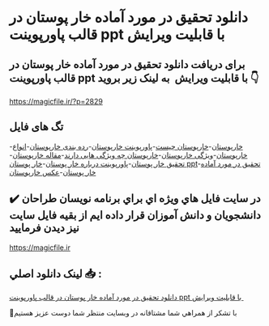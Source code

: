 # دانلود تحقیق در مورد آماده خار پوستان در قالب پاورپوینت ppt با قابلیت ویرایش 

## برای دریافت دانلود تحقیق در مورد آماده خار پوستان در قالب پاورپوینت ppt با قابلیت ویرایش  به لینک زیر بروید 👇

https://magicfile.ir/?p=2829

## تگ های فایل

-[خارپوستان](https://magicfile.ir/product/%d8%aa%d8%ad%d9%82%d9%8a%d9%82-%d8%af%d8%b1-%d9%85%d9%88%d8%b1%d8%af-%d8%a2%d9%85%d8%a7%d8%af%d9%87-%d8%ae%d8%a7%d8%b1-%d9%be%d9%88%d8%b3%d8%aa%d8%a7%d9%86-%d8%af%d8%b1-%d9%82%d8%a7%d9%84%d8%a8-%d9%be%d8%a7%d9%88%d8%b1%d9%be%d9%88%d9%8a%d9%86%d8%aa/)-[خارپوستان چیست](https://magicfile.ir/product/%d8%aa%d8%ad%d9%82%d9%8a%d9%82-%d8%af%d8%b1-%d9%85%d9%88%d8%b1%d8%af-%d8%a2%d9%85%d8%a7%d8%af%d9%87-%d8%ae%d8%a7%d8%b1-%d9%be%d9%88%d8%b3%d8%aa%d8%a7%d9%86-%d8%af%d8%b1-%d9%82%d8%a7%d9%84%d8%a8-%d9%be%d8%a7%d9%88%d8%b1%d9%be%d9%88%d9%8a%d9%86%d8%aa/)-[پاورپوینت خارپوستان](https://magicfile.ir/product/%d8%aa%d8%ad%d9%82%d9%8a%d9%82-%d8%af%d8%b1-%d9%85%d9%88%d8%b1%d8%af-%d8%a2%d9%85%d8%a7%d8%af%d9%87-%d8%ae%d8%a7%d8%b1-%d9%be%d9%88%d8%b3%d8%aa%d8%a7%d9%86-%d8%af%d8%b1-%d9%82%d8%a7%d9%84%d8%a8-%d9%be%d8%a7%d9%88%d8%b1%d9%be%d9%88%d9%8a%d9%86%d8%aa/)-[رده بندی خارپوستان](https://magicfile.ir/product/%d8%aa%d8%ad%d9%82%d9%8a%d9%82-%d8%af%d8%b1-%d9%85%d9%88%d8%b1%d8%af-%d8%a2%d9%85%d8%a7%d8%af%d9%87-%d8%ae%d8%a7%d8%b1-%d9%be%d9%88%d8%b3%d8%aa%d8%a7%d9%86-%d8%af%d8%b1-%d9%82%d8%a7%d9%84%d8%a8-%d9%be%d8%a7%d9%88%d8%b1%d9%be%d9%88%d9%8a%d9%86%d8%aa/)-[انواع خارپوستان](https://magicfile.ir/product/%d8%aa%d8%ad%d9%82%d9%8a%d9%82-%d8%af%d8%b1-%d9%85%d9%88%d8%b1%d8%af-%d8%a2%d9%85%d8%a7%d8%af%d9%87-%d8%ae%d8%a7%d8%b1-%d9%be%d9%88%d8%b3%d8%aa%d8%a7%d9%86-%d8%af%d8%b1-%d9%82%d8%a7%d9%84%d8%a8-%d9%be%d8%a7%d9%88%d8%b1%d9%be%d9%88%d9%8a%d9%86%d8%aa/)-[ویژگی خارپوستان](https://magicfile.ir/product/%d8%aa%d8%ad%d9%82%d9%8a%d9%82-%d8%af%d8%b1-%d9%85%d9%88%d8%b1%d8%af-%d8%a2%d9%85%d8%a7%d8%af%d9%87-%d8%ae%d8%a7%d8%b1-%d9%be%d9%88%d8%b3%d8%aa%d8%a7%d9%86-%d8%af%d8%b1-%d9%82%d8%a7%d9%84%d8%a8-%d9%be%d8%a7%d9%88%d8%b1%d9%be%d9%88%d9%8a%d9%86%d8%aa/)-[خارپوستان چه ویژگی هایی دارند](https://magicfile.ir/product/%d8%aa%d8%ad%d9%82%d9%8a%d9%82-%d8%af%d8%b1-%d9%85%d9%88%d8%b1%d8%af-%d8%a2%d9%85%d8%a7%d8%af%d9%87-%d8%ae%d8%a7%d8%b1-%d9%be%d9%88%d8%b3%d8%aa%d8%a7%d9%86-%d8%af%d8%b1-%d9%82%d8%a7%d9%84%d8%a8-%d9%be%d8%a7%d9%88%d8%b1%d9%be%d9%88%d9%8a%d9%86%d8%aa/)-[مقاله خارپوستان](https://magicfile.ir/product/%d8%aa%d8%ad%d9%82%d9%8a%d9%82-%d8%af%d8%b1-%d9%85%d9%88%d8%b1%d8%af-%d8%a2%d9%85%d8%a7%d8%af%d9%87-%d8%ae%d8%a7%d8%b1-%d9%be%d9%88%d8%b3%d8%aa%d8%a7%d9%86-%d8%af%d8%b1-%d9%82%d8%a7%d9%84%d8%a8-%d9%be%d8%a7%d9%88%d8%b1%d9%be%d9%88%d9%8a%d9%86%d8%aa/)-[تحقیق خار پوستان](https://magicfile.ir/product/%d8%aa%d8%ad%d9%82%d9%8a%d9%82-%d8%af%d8%b1-%d9%85%d9%88%d8%b1%d8%af-%d8%a2%d9%85%d8%a7%d8%af%d9%87-%d8%ae%d8%a7%d8%b1-%d9%be%d9%88%d8%b3%d8%aa%d8%a7%d9%86-%d8%af%d8%b1-%d9%82%d8%a7%d9%84%d8%a8-%d9%be%d8%a7%d9%88%d8%b1%d9%be%d9%88%d9%8a%d9%86%d8%aa/)-[پاورپوینت درباره خار پوستان](https://magicfile.ir/product/%d8%aa%d8%ad%d9%82%d9%8a%d9%82-%d8%af%d8%b1-%d9%85%d9%88%d8%b1%d8%af-%d8%a2%d9%85%d8%a7%d8%af%d9%87-%d8%ae%d8%a7%d8%b1-%d9%be%d9%88%d8%b3%d8%aa%d8%a7%d9%86-%d8%af%d8%b1-%d9%82%d8%a7%d9%84%d8%a8-%d9%be%d8%a7%d9%88%d8%b1%d9%be%d9%88%d9%8a%d9%86%d8%aa/)-[خار پوستان ppt](https://magicfile.ir/product/%d8%aa%d8%ad%d9%82%d9%8a%d9%82-%d8%af%d8%b1-%d9%85%d9%88%d8%b1%d8%af-%d8%a2%d9%85%d8%a7%d8%af%d9%87-%d8%ae%d8%a7%d8%b1-%d9%be%d9%88%d8%b3%d8%aa%d8%a7%d9%86-%d8%af%d8%b1-%d9%82%d8%a7%d9%84%d8%a8-%d9%be%d8%a7%d9%88%d8%b1%d9%be%d9%88%d9%8a%d9%86%d8%aa/)-[تحقيق در مورد آماده خار پوستان](https://magicfile.ir/product/%d8%aa%d8%ad%d9%82%d9%8a%d9%82-%d8%af%d8%b1-%d9%85%d9%88%d8%b1%d8%af-%d8%a2%d9%85%d8%a7%d8%af%d9%87-%d8%ae%d8%a7%d8%b1-%d9%be%d9%88%d8%b3%d8%aa%d8%a7%d9%86-%d8%af%d8%b1-%d9%82%d8%a7%d9%84%d8%a8-%d9%be%d8%a7%d9%88%d8%b1%d9%be%d9%88%d9%8a%d9%86%d8%aa/)-[عکس خارپوستان](https://magicfile.ir/product/%d8%aa%d8%ad%d9%82%d9%8a%d9%82-%d8%af%d8%b1-%d9%85%d9%88%d8%b1%d8%af-%d8%a2%d9%85%d8%a7%d8%af%d9%87-%d8%ae%d8%a7%d8%b1-%d9%be%d9%88%d8%b3%d8%aa%d8%a7%d9%86-%d8%af%d8%b1-%d9%82%d8%a7%d9%84%d8%a8-%d9%be%d8%a7%d9%88%d8%b1%d9%be%d9%88%d9%8a%d9%86%d8%aa/)

## ✔️ در سايت فايل هاي ويژه اي براي برنامه نويسان طراحان دانشجويان و دانش آموزان قرار داده ايم از بقيه فايل سايت نيز ديدن فرماييد

https://magicfile.ir


## لينک دانلود اصلي 📥 :

[دانلود تحقیق در مورد آماده خار پوستان در قالب پاورپوینت ppt با قابلیت ویرایش ](https://magicfile.ir/product/%d8%aa%d8%ad%d9%82%d9%8a%d9%82-%d8%af%d8%b1-%d9%85%d9%88%d8%b1%d8%af-%d8%a2%d9%85%d8%a7%d8%af%d9%87-%d8%ae%d8%a7%d8%b1-%d9%be%d9%88%d8%b3%d8%aa%d8%a7%d9%86-%d8%af%d8%b1-%d9%82%d8%a7%d9%84%d8%a8-%d9%be%d8%a7%d9%88%d8%b1%d9%be%d9%88%d9%8a%d9%86%d8%aa/) 


🙏با تشکر از همراهي شما مشتاقانه در وبسایت منتظر شما دوست عزیز هستیم

